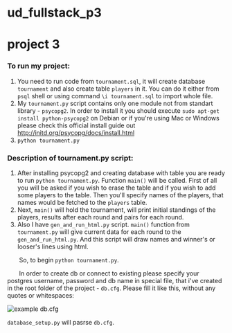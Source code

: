 # ud_fullstack_p3
# project 3

### To run my project:

1. You need to run code from `tournament.sql`, it will create database `tournament` and also create table `players` in it. You can do it either from `psql` shell or using command `\i tournament.sql` to import whole file.
2. My `tournament.py` script contains only one module not from standart library - `psycopg2`. In order to install it you should execute `sudo apt-get install python-psycopg2` on Debian or if you're using Mac or Windows please check this official install guide out http://initd.org/psycopg/docs/install.html
3. `python tournament.py`

### Description of tournament.py script:

1. After installing psycopg2 and creating database with table you are ready to run `python tournament.py`. Function `main()` will be called. First of all you will be asked if you wish to erase the table and if you wish to add some players to the table. Then you'll specify names of the players, that names would be fetched to the `players` table.
2. Next, `main()` will hold the tournament, will print initial standings of the players, results after each round and pairs for each round.
3. Also I have `gen_and_run_html.py` script. `main()` function from `tournament.py` will give current data for each round to the `gen_and_run_html.py`. And this script will draw names and winner's or looser's lines using html.

&nbsp;&nbsp;&nbsp;&nbsp;&nbsp;&nbsp; So, to begin `python tournament.py`.

&nbsp;&nbsp;&nbsp;&nbsp;&nbsp;&nbsp; In order to create db or connect to existing please specify your postgres username, password and db name in special file, that i've created in the root folder of the project - `db.cfg`. Please fill it like this, without any quotes or whitespaces:

![example db.cfg](https://cloud.githubusercontent.com/assets/5002732/9095807/056c37f4-3bc2-11e5-9d53-886951efadee.png)

`database_setup.py` will pasrse `db.cfg`.
